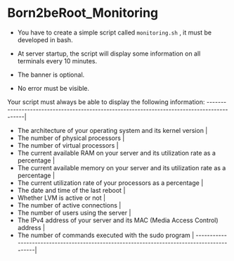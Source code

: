 # Born2beRoot_Monitoring
- You have to create a simple script called `monitoring.sh` , it must be developed in bash.

- At server startup, the script will display some information on all terminals every 10 minutes.

- The banner is optional.

- No error must be visible.

Your script must always be able to display the following information:
-------------------------------------------------------------------------------------------|
- The architecture of your operating system and its kernel version                         |
- The number of physical processors                                                        |
- The number of virtual processors                                                         |
- The current available RAM on your server and its utilization rate as a percentage        |
- The current available memory on your server and its utilization rate as a percentage     |
- The current utilization rate of your processors as a percentage                          |
- The date and time of the last reboot                                                     |
- Whether LVM is active or not                                                             |
- The number of active connections                                                         |
- The number of users using the server                                                     |
- The IPv4 address of your server and its MAC (Media Access Control) address               |
- The number of commands executed with the sudo program                                    |
-------------------------------------------------------------------------------------------|
